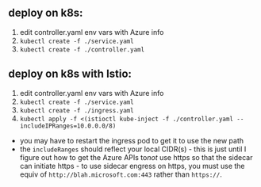 deploy on k8s:
---

1. edit controller.yaml env vars with Azure info
2. `kubectl create -f ./service.yaml`
3. `kubectl create -f ./controller.yaml`

deploy on k8s with Istio:
---

1. edit controller.yaml env vars with Azure info
2. `kubectl create -f ./service.yaml`
3. `kubectl create -f ./ingress.yaml`
4. `kubectl apply -f <(istioctl kube-inject -f ./controller.yaml --includeIPRanges=10.0.0.0/8)`

* you may have to restart the ingress pod to get it to use the new path
* the `includeRanges` should reflect your local CIDR(s) - this is just until I figure out how to get the Azure APIs to*not* use https so that the sidecar can initiate https - to use sidecar engress on https, you must use the equiv of `http://blah.microsoft.com:443` rather than `https://`.
